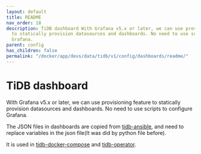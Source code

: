 ```yaml
---
layout: default
title: README
nav_order: 18
description: TiDB dashboard With Grafana v5.x or later, we can use provisioning feature
  to statically provision datasources and dashboards. No need to use scripts to configure
  Grafana.
parent: config
has_children: false
permalink: "/docker/app/devs/data/tidb/v1/config/dashboards/readme/"
---
```


# TiDB dashboard 
With Grafana v5.x or later, we can use provisioning feature to statically provision datasources and dashboards. No need to use scripts to configure Grafana.

The JSON files in dashboards are copied from [tidb-ansible](https://github.com/pingcap/tidb-ansible/tree/master/scripts), and need to replace variables in the json file(It was did by python file before).

It is used in [tidb-docker-compose](https://github.com/pingcap/tidb-docker-compose) and [tidb-operator](https://github.com/pingcap/tidb-operator). 
